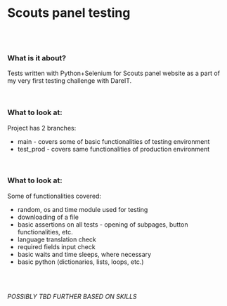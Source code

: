 # Scouts panel testing

<br><br>

### What is it about?
Tests written with Python+Selenium for Scouts panel website as a part of my very first testing challenge with DareIT.

<br>

### What to look at:

Project has 2 branches:

- main - covers some of basic functionalities of testing environment
- test_prod - covers same functionalities of production environment

<br>

### What to look at:

Some of functionalities covered:

- random, os and time module used for testing
- downloading of a file
- basic assertions on all tests - opening of subpages, button functionalities, etc.
- language translation check
- required fields input check
- basic waits and time sleeps, where necessary
- basic python (dictionaries, lists, loops, etc.)



<br>
<br>

*POSSIBLY TBD FURTHER BASED ON SKILLS*

<br>



